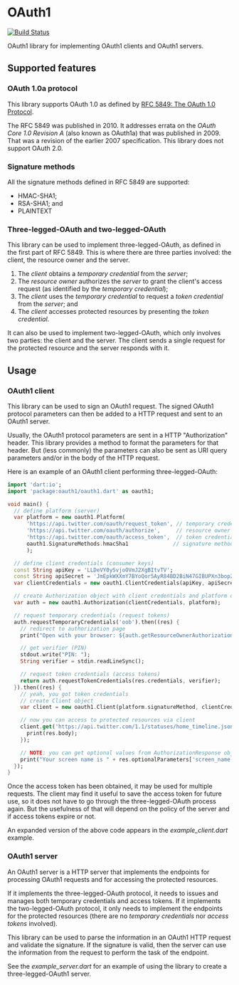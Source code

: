 OAuth1
======

[![Build Status](https://travis-ci.org/nbspou/dart-oauth1.svg?branch=fork/nbspou)](https://travis-ci.org/nbspou/dart-oauth1)

OAuth1 library for implementing OAuth1 clients and OAuth1 servers.

## Supported features

### OAuth 1.0a protocol

This library supports OAuth 1.0 as defined by [RFC 5849: The OAuth 1.0
Protocol][rfc5849].

The RFC 5849 was published in 2010. It addresses errata on the
_OAuth Core 1.0 Revision A_ (also known as OAuth1a) that was published
in 2009. That was a revision of the earlier 2007 specification. This
library does not support OAuth 2.0.

### Signature methods

All the signature methods defined in RFC 5849 are supported:

- HMAC-SHA1;
- RSA-SHA1; and
- PLAINTEXT

### Three-legged-OAuth and two-legged-OAuth

This library can be used to implement three-legged-OAuth, as defined
in the first part of RFC 5849. This is where there are three parties
involved: the client, the resource owner and the server.

1. The _client_ obtains a _temporary credential_ from the _server_;
2. The _resource owner_ authorizes the _server_ to grant the client's
  access request (as identified by the _temporary credential_);
3. The _client_ uses the _temporary credential_ to request a
  _token credential_ from the _server_; and
4. The _client_ accesses protected resources by presenting the _token
  credential_.

It can also be used to implement two-legged-OAuth, which only
involves two parties: the client and the server. The client sends a
single request for the protected resource and the server responds with
it.

## Usage

### OAuth1 client

This library can be used to sign an OAuth1 request. The signed OAuth1
protocol parameters can then be added to a HTTP request and sent to an
OAuth1 server.

Usually, the OAuth1 protocol parameters are sent in a HTTP
"Authorization" header. This library provides a method to format the
parameters for that header. But (less commonly) the parameters can
also be sent as URI query parameters and/or in the body of the HTTP
request.

Here is an example of an OAuth1 client performing three-legged-OAuth:

```dart
import 'dart:io';
import 'package:oauth1/oauth1.dart' as oauth1;

void main() {
  // define platform (server)
  var platform = new oauth1.Platform(
      'https://api.twitter.com/oauth/request_token', // temporary credentials request
      'https://api.twitter.com/oauth/authorize',     // resource owner authorization
      'https://api.twitter.com/oauth/access_token',  // token credentials request
      oauth1.SignatureMethods.hmacSha1              // signature method
      );

  // define client credentials (consumer keys)
  const String apiKey = 'LLDeVY0ySvjoOVmJ2XgBItvTV';
  const String apiSecret = 'JmEpkWXXmY7BYoQor5AyR84BD2BiN47GIBUPXn3bopZqodJ0MV';
  var clientCredentials = new oauth1.ClientCredentials(apiKey, apiSecret);

  // create Authorization object with client credentials and platform definition
  var auth = new oauth1.Authorization(clientCredentials, platform);

  // request temporary credentials (request tokens)
  auth.requestTemporaryCredentials('oob').then((res) {
    // redirect to authorization page
    print("Open with your browser: ${auth.getResourceOwnerAuthorizationURI(res.credentials.token)}");

    // get verifier (PIN)
    stdout.write("PIN: ");
    String verifier = stdin.readLineSync();

    // request token credentials (access tokens)
    return auth.requestTokenCredentials(res.credentials, verifier);
  }).then((res) {
    // yeah, you got token credentials
    // create Client object
    var client = new oauth1.Client(platform.signatureMethod, clientCredentials, res.credentials);

    // now you can access to protected resources via client
    client.get('https://api.twitter.com/1.1/statuses/home_timeline.json?count=1').then((res) {
      print(res.body);
    });

    // NOTE: you can get optional values from AuthorizationResponse object
    print("Your screen name is " + res.optionalParameters['screen_name']);
  });
}
```

Once the access token has been obtained, it may be used for multiple
requests.  The client may find it useful to save the access token for
future use, so it does not have to go through the three-legged-OAuth
process again. But the usefulness of that will depend on the policy of
the server and if access tokens expire or not.

An expanded version of the above code appears in the
_example_client.dart_ example.

### OAuth1 server

An OAuth1 server is a HTTP server that implements the endpoints for
processing OAuth1 requests and for accessing the protected resources.

If it implements the three-legged-OAuth protocol, it needs to issues
and manages both temporary credentials and access tokens.  If it
implements the two-legged-OAuth protocol, it only needs to implement
the endpoints for the protected resources (there are no _temporary
credentials_ nor _access tokens_ involved).


This library can be used to parse the information in an OAuth1 HTTP
request and validate the signature. If the signature is valid, then
the server can use the information from the request to perform the
task of the endpoint.

See the _example_server.dart_ for an example of using the library to
create a three-legged-OAuth1 server.


[rfc5849]: http://tools.ietf.org/html/rfc5849

